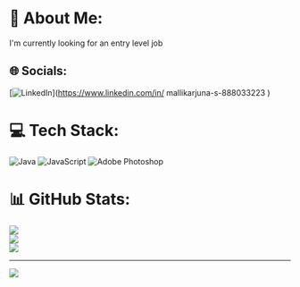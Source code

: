 # 💫 About Me:
I'm currently looking for an entry level job


## 🌐 Socials:
[![LinkedIn](https://img.shields.io/badge/LinkedIn-%230077B5.svg?logo=linkedin&logoColor=white)](https://www.linkedin.com/in/
mallikarjuna-s-888033223
) 

# 💻 Tech Stack:
![Java](https://img.shields.io/badge/java-%23ED8B00.svg?style=flat&logo=openjdk&logoColor=white) ![JavaScript](https://img.shields.io/badge/javascript-%23323330.svg?style=flat&logo=javascript&logoColor=%23F7DF1E)  ![Adobe Photoshop](https://img.shields.io/badge/adobe%20photoshop-%2331A8FF.svg?style=flat&logo=adobe%20photoshop&logoColor=white)
# 📊 GitHub Stats:
![](https://github-readme-stats.vercel.app/api?username=Mallikarjun-12072000&theme=dark&hide_border=false&include_all_commits=false&count_private=false)<br/>
![](https://github-readme-streak-stats.herokuapp.com/?user=Mallikarjun-12072000&theme=dark&hide_border=false)<br/>
![](https://github-readme-stats.vercel.app/api/top-langs/?username=Mallikarjun-12072000&theme=dark&hide_border=false&include_all_commits=false&count_private=false&layout=compact)

---
[![](https://visitcount.itsvg.in/api?id=Mallikarjun-12072000&icon=0&color=0)](https://visitcount.itsvg.in)

<!-- Proudly created with GPRM ( https://gprm.itsvg.in ) -->
